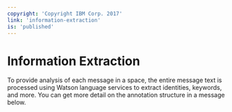 ```yaml
---
copyright: 'Copyright IBM Corp. 2017'
link: 'information-extraction'
is: 'published'
---
```

# Information Extraction

To provide analysis of each message in a space, the entire message text is processed using Watson language services to extract identities, keywords, and more. You can get more detail on the annotation structure in a message below.
